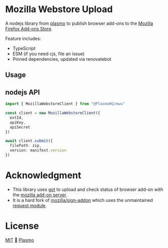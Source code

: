 # Mozilla Webstore Upload

A nodejs library from [plasmo](https://www.plasmo.com/) to publish browser add-ons to the [Mozilla Firefox Add-ons Store](https://addons.mozilla.org/en-US/firefox/).

Feature includes:

- TypeScript
- ESM (if you need cjs, file an issue)
- Pinned dependencies, updated via renovatebot

## Usage

## nodejs API

```ts
import { MozillaWebstoreClient } from "@PlasmoHQ/mwu"

const client = new MozillaWebstoreClient({
  extId,
  apiKey,
  apiSecret
})

await client.submit({
  filePath: zip,
  version: manifest.version
})
```

# Acknowledgment

- This library uses [got](https://github.com/sindresorhus/got) to upload and check status of browser add-on with the [mozilla add-on server](https://addons-server.readthedocs.io/en/latest/topics/api/signing.html#uploading-a-version).
- It is a hard fork of [mozilla/sign-addon](https://github.com/mozilla/sign-addon/) which uses the unmaintained [request module](https://www.npmjs.com/package/request).

# License

[MIT](./license) 🚀 [Plasmo](https://plasmo.com)
